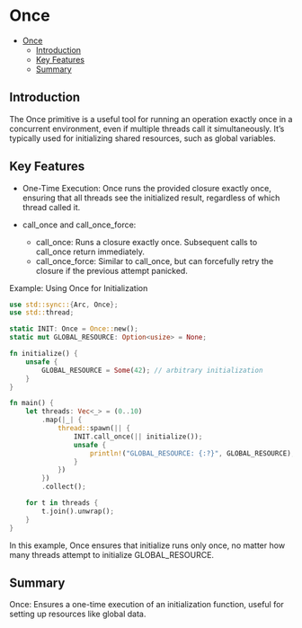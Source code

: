 # Once

- [Once](#once)
  - [Introduction](#introduction)
  - [Key Features](#key-features)
  - [Summary](#summary)

## Introduction

The Once primitive is a useful tool for running an operation exactly once in a concurrent environment, even if multiple threads call it simultaneously. It’s typically used for initializing shared resources, such as global variables.

## Key Features

- One-Time Execution: Once runs the provided closure exactly once, ensuring that all threads see the initialized result, regardless of which thread called it.

- call_once and call_once_force:
  - call_once: Runs a closure exactly once. Subsequent calls to call_once return immediately.
  - call_once_force: Similar to call_once, but can forcefully retry the closure if the previous attempt panicked.

Example: Using Once for Initialization

```rust
use std::sync::{Arc, Once};
use std::thread;

static INIT: Once = Once::new();
static mut GLOBAL_RESOURCE: Option<usize> = None;

fn initialize() {
    unsafe {
        GLOBAL_RESOURCE = Some(42); // arbitrary initialization
    }
}

fn main() {
    let threads: Vec<_> = (0..10)
        .map(|_| {
            thread::spawn(|| {
                INIT.call_once(|| initialize());
                unsafe {
                    println!("GLOBAL_RESOURCE: {:?}", GLOBAL_RESOURCE);
                }
            })
        })
        .collect();

    for t in threads {
        t.join().unwrap();
    }
}
```

In this example, Once ensures that initialize runs only once, no matter how many threads attempt to initialize GLOBAL_RESOURCE.

## Summary

Once: Ensures a one-time execution of an initialization function, useful for setting up resources like global data.
